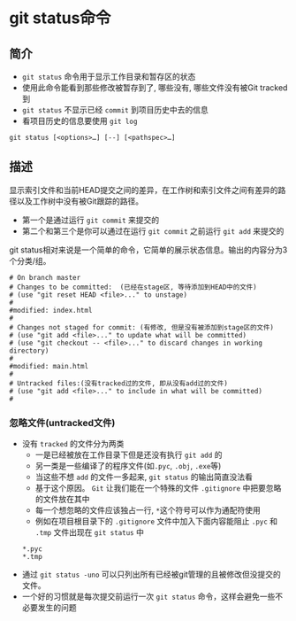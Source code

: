 # git status命令
## 简介
* `git status` 命令用于显示工作目录和暂存区的状态
* 使用此命令能看到那些修改被暂存到了, 哪些没有, 哪些文件没有被Git tracked到
* `git status` 不显示已经 `commit` 到项目历史中去的信息
* 看项目历史的信息要使用 `git log`
```git
git status [<options>…​] [--] [<pathspec>…​]
```
## 描述
显示索引文件和当前HEAD提交之间的差异，在工作树和索引文件之间有差异的路径以及工作树中没有被Git跟踪的路径。
* 第一个是通过运行 `git commit` 来提交的
* 第二个和第三个是你可以通过在运行 `git commit` 之前运行 `git add` 来提交的

git status相对来说是一个简单的命令，它简单的展示状态信息。输出的内容分为3个分类/组。
```git
# On branch master
# Changes to be committed:  (已经在stage区, 等待添加到HEAD中的文件)
# (use "git reset HEAD <file>..." to unstage)
#
#modified: index.html
#
# Changes not staged for commit: (有修改, 但是没有被添加到stage区的文件)
# (use "git add <file>..." to update what will be committed)
# (use "git checkout -- <file>..." to discard changes in working directory)
#
#modified: main.html
#
# Untracked files:(没有tracked过的文件, 即从没有add过的文件)
# (use "git add <file>..." to include in what will be committed)
#
```
### 忽略文件(untracked文件)
- 没有 `tracked` 的文件分为两类
    - 一是已经被放在工作目录下但是还没有执行 `git add` 的
    - 另一类是一些编译了的程序文件(如`.pyc`, `.obj`, `.exe`等)
    - 当这些不想 `add` 的文件一多起来, `git status` 的输出简直没法看
    - 基于这个原因。 `Git` 让我们能在一个特殊的文件 `.gitignore` 中把要忽略的文件放在其中
    - 每一个想忽略的文件应该独占一行, `*`这个符号可以作为通配符使用
    - 例如在项目根目录下的 `.gitignore` 文件中加入下面内容能阻止 `.pyc` 和 `.tmp` 文件出现在 `git status` 中
    ```
    *.pyc
    *.tmp
    ```
- 通过 `git status -uno` 可以只列出所有已经被git管理的且被修改但没提交的文件。
- 一个好的习惯就是每次提交前运行一次 `git status` 命令，这样会避免一些不必要发生的问题